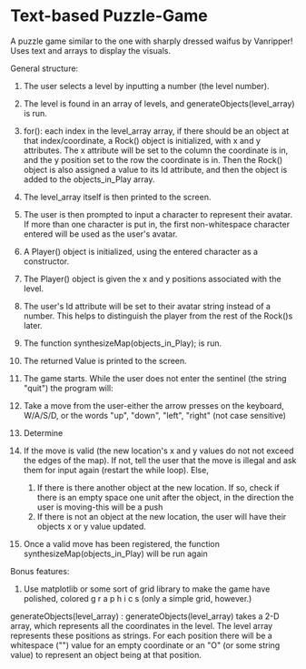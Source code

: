 # Text-based Puzzle-Game
A puzzle game similar to the one with sharply dressed waifus by Vanripper!
Uses text and arrays to display the visuals. 

General structure:

1. The user selects a level by inputting a number (the level number).
2. The level is found in an array of levels, and generateObjects(level_array) is run.
3. for(): each index in the level_array array, if there should be an object at that index/coordinate, a Rock() object is initialized, with x and y attributes. The x attribute will be set to the column the coordinate is in, and the y position set to the row the coordinate is in. Then the Rock() object is also assigned a value to its Id attribute, and then the object is added to the objects_in_Play array.
4. The level_array itself is then printed to the screen. 

6. The user is then prompted to input a character to represent their avatar. If more than one character is put in, the first non-whitespace character entered will be used as the user's avatar.
7. A Player() object is initialized, using the entered character as a constructor.
8. The Player() object is given the x and y positions associated with the level.
9. The user's Id attribute will be set to their avatar string instead of a number. This helps to distinguish the player from the rest of the Rock()s later.

10. The function synthesizeMap(objects_in_Play); is run. 
11. The returned Value is printed to the screen.

12. The game starts. While the user does not enter the sentinel (the string "quit") the program will:
13. Take a move from the user-either the arrow presses on the keyboard, W/A/S/D, or the words "up", "down", "left", "right" (not case sensitive)
14. Determine 
  1. If the move is valid (the new location's x and y values do not not exceed the edges of the map). If not, tell the user that the move is illegal and ask them for input again (restart the while loop).
     Else, 
     1. If there is there another object at the new location. If so, check if there is an empty space one unit after the object, in the direction the user is moving-this will be a push
     2. If there is not an object at the new location, the user will have their objects x or y value updated.
 
 15. Once a valid move has been registered, the function synthesizeMap(objects_in_Play) will be run again


Bonus features:
1. Use matplotlib or some sort of grid library to make the game have polished, colored g r a p h i c s (only a simple grid, however.)


generateObjects(level_array)
: generateObjects(level_array) takes a 2-D array, which represents all the coordinates in the level. The level array represents these positions as strings. For each position there will be a whitespace ("") value for an empty coordinate or an "O" (or some string value) to represent an object being at that position.
